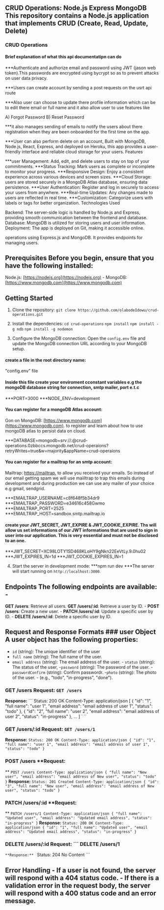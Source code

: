 ## CRUD Operations: Node.js Express MongoDB This repository contains a Node.js application that implements CRUD (Create, Read, Update, Delete) 

### CRUD Operations
#### Brief explanation of what this api documentatipn can do

***Authenticate and authorize email and password using JWT (jason web token).This passwords are encrypted using bycrypt so as to prevent attacks on user data privacy. 

***Users can create account by sending a post requests on the usrt api route

***Also user can choose to update there profile information which can be to edit there email or full name and it also allow user to use features like

A) Forgot Password
B) Reset Password

***it also manages sending of emails to notify the users about there registration when they are been onboarded for the first time on the app.

***User can also perform delete on an account, Built with MongoDB, Node.js, React, Express, and deployed on Heroku, this app provides a user-friendly interface and reliable cloud storage for your users.
Features

***user Management: Add, edit, and delete users to stay on top of your commitments.
***Status Tracking: Mark users as complete or incomplete to monitor your progress.
***Responsive Design: Enjoy a consistent experience across various devices and screen sizes.
***Cloud Storage: users are stored securely in a MongoDB Atlas database, ensuring data persistence.
***User Authentication: Register and log in securely to access your users from anywhere.
***Real-time Updates: Any changes made to users are reflected in real time.
***Customization: Categorize users with labels or tags for better organization.
Technologies Used

Backend: The server-side logic is handled by Node.js and Express, providing smooth communication between the frontend and database.
Database: MongoDB is utilized for storing users and user information.
Deployment: The app is deployed on Git, making it accessible online.

operations using Express.js and MongoDB. It provides endpoints for managing users. 

## Prerequisites Before you begin, ensure that you have the following installed:
 Node.js: [https://nodejs.org](https://nodejs.org) - MongoDB: [https://www.mongodb.com](https://www.mongodb.com)
 
## Getting Started 

 1. Clone the repository: ``` git clone https://github.com/olabodeIdowu/crud-operations.git ``` 
 2. Install the dependencies: 
 ``` cd crud-operations ```
 ``` npm install ```
``` npm install -g ndb ``` 
``` npm install -g nodemon ```

 3. Configure the MongoDB connection: Open the `config.env` file and update the MongoDB connection URL according to your MongoDB setup. 
 
#### create a file in the root directory name: 
"config.env" file

#### Inside this file create your enviroment cconstant variables e.g the mongoDB database string for connection, smtp mailer, port e.t.c

***PORT=3000
***NODE_ENV=development

#### You can register for a mongoDB Atlas account:
Gon on MongoDB: [https://www.mongodb.com](https://www.mongodb.com). to register and learn about how to use mongoDB atlas to persist data on cloud. 

***DATABASE=mongodb+srv://<USERNAME>:<PASSWORD>@crud-operations.0zbbccs.mongodb.net/crud-operaions?retryWrites=true&w=majority&appName=crud-operaions

#### You can register for a mailtrap for an smtp account:
Mailtrap: [https://mailtrap.](https://mailtrap.io) to allow you received your emails. So instead of our email getting spam we will use maiiltrap to trap this emails during development and during production we can use any mailer of your choice e.g gmail, sendgrid.

***EMAILTRAP_USERNAME=c8f648f5b34dr9
***EMAILTRAP_PASSWORD=e34616c458Gwmo
***EMAILTRAP_PORT=2525
***EMAILTRAP_HOST=sandbox.smtp.mailtrap.io

#### create your JWT_SECRET, JWT_EXPIRE & JWT_COOKIE_EXPIRE. Ths will allow us set informations of our JWT informations that are used to sign in user into our application. This is very essential and must not be disclosed to an one.

***JWT_SECRET=XC98LOTY1SD468KLoHY9gNkn22EeVtLy.9.0hu02
***JWT_EXPIRES_IN=1d
***JWT_COOKIE_EXPIRES_IN=1

4. Start the server in development mode:
***npm run dev 
***The server will start running on `http://localhost:3000`. 

## Endpoints The following endpoints are available: -

**GET /users**: Retrieve all users. 
**GET /users/:id**: Retrieve a user by ID. -
**POST /users**: Create a new user. - 
**PATCH /users/:id**: Update a specific user by ID. - 
**DELETE /users/:id**: Delete a specific user by ID.
    
## Request and Response Formats ### user Object A user object has the following properties:

- `id` (string): The unique identifier of the user
- `full name` (string): The full name of the user.
- `email address` (string): The email address of the user. - `status` (string): The status of the user,
-`password` (string): The password of the user.
-`passwordConfirm` (string): Confirm passwordr.
-`photo` (string): The photo of the user. -   (e.g., "todo", "in-progress", "done").

### GET /users **Request:** ``` GET /users ``` 

**Response:** ``` Status: 200 OK Content-Type: application/json [ { "id": "1", "full name": "user 1", "email address": "email address of user 1", "status": "todo" }, { "id": "2", "full name": "user 2", "email address": "email address of user 2", "status": "in-progress" }, ... ] `
      ``
### GET /users/:id **Request:** ``` GET /users/1 ```

**Response:** ``` Status: 200 OK Content-Type: application/json { "id": "1", "full name": "user 1", "email address": "email address of user 1", "status": "todo" } ```
       
### POST /users **Request:

** ``` POST /users Content-Type: application/json { "full name": "New user", "email address": "email address of New user", "status": "todo" } ``` **Response:** ``` Status: 201 Created Content-Type: application/json { "id": "3", "full name": "New user", "email address": "email address of New user", "status": "todo" } ```

### PATCH /users/:id **Request:
** ``` PATCH /users/1 Content-Type: application/json { "full name": "Updated user", "email address": "Updated email address", "status": "in-progress" } ``` **Response:** ``` Status: 200 OK Content-Type: application/json { "id": "1", "full name": "Updated user", "email address": "Updated email address", "status": "in-progress" } ```
 
### DELETE /users/:id **Request:** ``` DELETE /users/1
   ```**Response:** ``` 
   Status: 204 No Content ``` 
   
## Error Handling - If a user is not found, the server will respond with a 404 status code. - If there is a validation error in the request body, the server will respond with a 400 status code and an error message.


